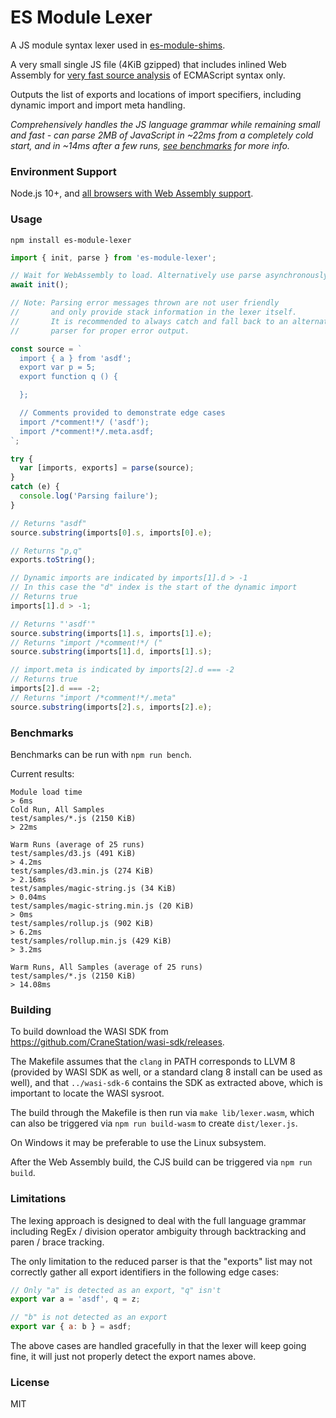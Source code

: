 # ES Module Lexer

A JS module syntax lexer used in [es-module-shims](https://github.com/guybedford/es-module-shims).

A very small single JS file (4KiB gzipped) that includes inlined Web Assembly for [very fast source analysis](#benchmarks) of ECMAScript syntax only.

Outputs the list of exports and locations of import specifiers, including dynamic import and import meta handling.

_Comprehensively handles the JS language grammar while remaining small and fast - can parse 2MB of JavaScript in ~22ms from a completely cold start, and in ~14ms after a few runs, [see benchmarks](#benchmarks) for more info._

### Environment Support

Node.js 10+, and [all browsers with Web Assembly support](https://caniuse.com/#search=web%20assembly).

### Usage

```
npm install es-module-lexer
```

```js
import { init, parse } from 'es-module-lexer';

// Wait for WebAssembly to load. Alternatively use parse asynchronously.
await init();

// Note: Parsing error messages thrown are not user friendly
//       and only provide stack information in the lexer itself.
//       It is recommended to always catch and fall back to an alternative
//       parser for proper error output.

const source = `
  import { a } from 'asdf';
  export var p = 5;
  export function q () {

  };

  // Comments provided to demonstrate edge cases
  import /*comment!*/ ('asdf');
  import /*comment!*/.meta.asdf;
`;

try {
  var [imports, exports] = parse(source);  
}
catch (e) {
  console.log('Parsing failure');
}

// Returns "asdf"
source.substring(imports[0].s, imports[0].e);

// Returns "p,q"
exports.toString();

// Dynamic imports are indicated by imports[1].d > -1
// In this case the "d" index is the start of the dynamic import
// Returns true
imports[1].d > -1;

// Returns "'asdf'"
source.substring(imports[1].s, imports[1].e);
// Returns "import /*comment!*/ ("
source.substring(imports[1].d, imports[1].s);

// import.meta is indicated by imports[2].d === -2
// Returns true
imports[2].d === -2;
// Returns "import /*comment!*/.meta"
source.substring(imports[2].s, imports[2].e);
```

### Benchmarks

Benchmarks can be run with `npm run bench`.

Current results:

```
Module load time
> 6ms
Cold Run, All Samples
test/samples/*.js (2150 KiB)
> 22ms

Warm Runs (average of 25 runs)
test/samples/d3.js (491 KiB)
> 4.2ms
test/samples/d3.min.js (274 KiB)
> 2.16ms
test/samples/magic-string.js (34 KiB)
> 0.04ms
test/samples/magic-string.min.js (20 KiB)
> 0ms
test/samples/rollup.js (902 KiB)
> 6.2ms
test/samples/rollup.min.js (429 KiB)
> 3.2ms

Warm Runs, All Samples (average of 25 runs)
test/samples/*.js (2150 KiB)
> 14.08ms
```

### Building

To build download the WASI SDK from https://github.com/CraneStation/wasi-sdk/releases.

The Makefile assumes that the `clang` in PATH corresponds to LLVM 8 (provided by WASI SDK as well, or a standard clang 8 install can be used as well), and that `../wasi-sdk-6` contains the SDK as extracted above, which is important to locate the WASI sysroot.

The build through the Makefile is then run via `make lib/lexer.wasm`, which can also be triggered via `npm run build-wasm` to create `dist/lexer.js`.

On Windows it may be preferable to use the Linux subsystem.

After the Web Assembly build, the CJS build can be triggered via `npm run build`.

### Limitations

The lexing approach is designed to deal with the full language grammar including RegEx / division operator ambiguity through backtracking and paren / brace tracking.

The only limitation to the reduced parser is that the "exports" list may not correctly gather all export identifiers in the following edge cases:

```js
// Only "a" is detected as an export, "q" isn't
export var a = 'asdf', q = z;

// "b" is not detected as an export
export var { a: b } = asdf;
```

The above cases are handled gracefully in that the lexer will keep going fine, it will just not properly detect the export names above.

### License

MIT
